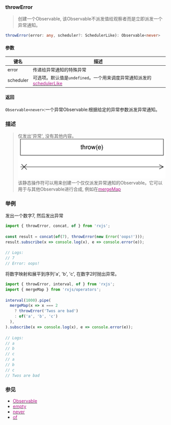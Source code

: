 ### throwError <icon badge type='function'/>
> 创建一个Observable, 该Observable不派发值给观察者而是立即派发一个异常通知。
```ts
throwError(error: any, scheduler?: SchedulerLike): Observable<never>
```
#### 参数
| 键名 | 描述 |
| --- | --- |
| error | 传递给异常通知的特殊异常 |
| scheduler | 可选项。默认值是`undefined`。一个用来调度异常通知派发的[<font color=#B7178C>schedulerLike</font>](/doc/reference/index/schedulerLike.html) |
#### 返回
`Observable<never>`:一个异常Observable:根据给定的异常参数派发异常通知。
### 描述
> 仅发出'异常', 没有其他内容。
![An image](../images/throw.png)
该静态操作符可以用来创建一个仅仅派发异常通知的Observable。它可以用于与其他Observable进行合成, 例如在[<font color=#B7178C>mergeMap</font>](/doc/reference/index/mergeMap.html)
### 举例
发出一个数字7, 然后发出异常
```ts
import { throwError, concat, of } from 'rxjs';

const result = concat(of(7), throwError(new Error('oops!')));
result.subscribe(x => console.log(x), e => console.error(e));

// Logs:
// 7
// Error: oops!
```
将数字映射和展平到序列'a', 'b', 'c', 在数字2时抛出异常。
```ts
import { throwError, interval, of } from 'rxjs';
import { mergeMap } from 'rxjs/operators';

interval(1000).pipe(
  mergeMap(x => x === 2
    ? throwError('Twos are bad')
    : of('a', 'b', 'c')
  ),
).subscribe(x => console.log(x), e => console.error(e));

// Logs:
// a
// b
// c
// a
// b
// c
// Twos are bad
```
### 参见
* [<font color=#B7178C>Observable</font>](/doc/reference/index/Observable.html)
* [<font color=#B7178C>empty</font>](/doc/reference/index/empty.html)
* [<font color=#B7178C>never</font>](/doc/reference/index/never.html)
* [<font color=#B7178C>of</font>](/doc/reference/index/of.html)